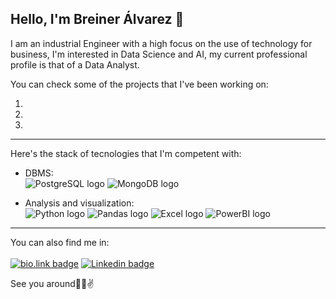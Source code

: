 ## Hello, I'm Breiner Álvarez 👋

I am an industrial Engineer with a high focus on the use of technology for business, I'm interested in Data Science and AI, my current professional profile is that of a Data Analyst.

You can check some of the projects that I've been working on:

1.
2.
3.

___

Here's the stack of tecnologies that I'm competent with:
* DBMS:\
![PostgreSQL logo](https://img.shields.io/badge/PostgreSQL-316192?style=for-the-badge&logo=postgresql&logoColor=white)
![MongoDB logo](https://img.shields.io/badge/MongoDB-4EA94B?style=for-the-badge&logo=mongodb&logoColor=white)

* Analysis and visualization:\
 ![Python logo](https://img.shields.io/badge/Python-FFD43B?style=for-the-badge&logo=python&logoColor=blue)
![Pandas logo](https://img.shields.io/badge/Pandas-2C2D72?style=for-the-badge&logo=pandas&logoColor=white)
![Excel logo](https://img.shields.io/badge/Microsoft_Excel-217346?style=for-the-badge&logo=microsoft-excel&logoColor=white)
![PowerBI logo](https://img.shields.io/badge/PowerBI-F2C811?style=for-the-badge&logo=Power%20BI&logoColor=white)
___
You can also find me in:\
\
[![bio.link badge](https://img.shields.io/badge/bio.link-000000%7D?style=for-the-badge&logo=biolink&logoColor=white)](bio.link/breineralvarez)
[![Linkedin badge](https://img.shields.io/badge/LinkedIn-0077B5?style=for-the-badge&logo=linkedin&logoColor=white)](linkedin.com/in/breineralvarez)


See you around🧑‍💻✌️